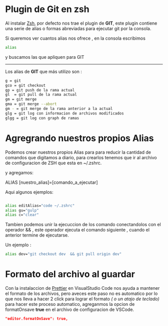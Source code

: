 # Plugin de Git en zsh

Al instalar [Zsh](https://ohmyz.sh), por defecto nos trae el plugin de **GIT**, este plugin contiene una serie de alias o formas abreviadas para ejecutar git por la consola.

Si queremos ver cuantos alias nos ofrece , en la consola escribimos

```bash
alias
```

y buscamos las que apliquen para GIT

---

Los alias de **GIT** que más utilizo son :

```bash
g = git
gco = git checkout
gp = git push de la rama actual
gl  = git pull de la rama actual
gm = git merge
gma = git merge --abort
gm - = git merge de la rama anterior a la actual
glg = git log con informacion de archivos modificados
glgg = git log con graph de ramas
```

# Agregrando nuestros propios Alias

Podemos crear nuestros propios Alias para para reducir la cantidad de comandos que digitamos a diario, para crearlos tenemos que ir al archivo de configuracion de ZSH que esta en ~/.zshrc.

y agregamos:

ALIAS [nuestro_alias]=[comando_a_ejecutar]

Aqui algunos ejemplos:

```bash

alias editAlias="code ~/.zshrc"
alias gu="gulp"
alias c="clear"

```

Tambien podemos unir la ejecuccion de los comando conectandolos con el operador && , este operador ejecuta el comando siguiente , cuando el anterior termine de ejecutarse.

Un ejemplo :

```bash
alias dev="git checkout dev  && git pull origin dev"
```

# Formato del archivo al guardar

Con la instalaccion de [Prettier](https://marketplace.visualstudio.com/items?itemName=esbenp.prettier-vscode) en VisualStudio Code nos ayuda a mantener el formato de los archivos, pero aveces este paso no es automatico por lo que nos lleva a hacer 2 click para lograr el formato _( o un atajo de teclado)_ para hacer este proceso automatico, agreganmos la opcion de formatOnsave **true** en el archivo de configuracion de VSCode.

```json
"editor.formatOnSave": true,
```
